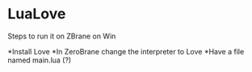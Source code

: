 # LuaLove

Steps to run it on ZBrane on Win

*Install Love
*In ZeroBrane change the interpreter to Love
*Have a file named main.lua (?)